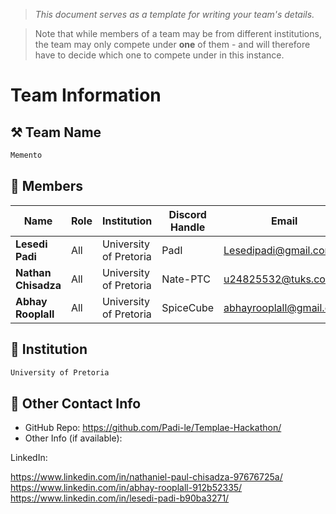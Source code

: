 > _This document serves as a template for writing your team's details._

> Note that while members of a team may be from different institutions, the team may only compete under **one** of them - and will therefore have to decide which one to compete under in this instance.

# Team Information

## ⚒️ Team Name

```c
Memento
```

## 👥 Members

| Name                | Role | Institution            | Discord Handle | Email                     |
| ------------------- | ---- | ---------------------- | -------------- | ------------------------- |
| **Lesedi Padi**     | All  | University of Pretoria | PadI           | <Lesedipadi@gmail.com>    |
| **Nathan Chisadza** | All  | University of Pretoria | Nate-PTC       | <u24825532@tuks.co.za>    |
| **Abhay Rooplall**  | All  | University of Pretoria | SpiceCube      | <abhayrooplall@gmail.com> |

## 🏫 Institution

```c
University of Pretoria
```

## 📧 Other Contact Info

-   GitHub Repo: <https://github.com/Padi-le/Templae-Hackathon/>
-   Other Info (if available):

LinkedIn:

https://www.linkedin.com/in/nathaniel-paul-chisadza-97676725a/
https://www.linkedin.com/in/abhay-rooplall-912b52335/
https://www.linkedin.com/in/lesedi-padi-b90ba3271/

